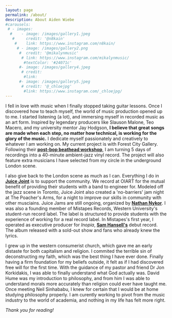 ```yaml
---
layout: page
permalink: /about/
description: About Aiden Wiebe
#carousels:
 # - images:
  #    - image: /images/gallery1.jpeg
   #     credit: '@n8kain'
    #    link: https://www.instagram.com/n8kain/
     # - image: /images/gallery2.png
      #  credit: '@mikalynmusic'
       # link: https://www.instagram.com/mikalynmusic/
        #textColor: '#24071c'
      #- image: /images/gallery4.jpeg
       # credit: 
        #link: 
      #- image: /images/gallery5.jpeg
       # credit: '@_chloejpg'
        #link: https://www.instagram.com/_chloejpg/
---
```

I fell in love with music when I finally stopped taking guitar lessons.  Once I discovered how to teach myself, the world of music production opened up to me.  I started listening (a lot), and immersing myself in recorded music as an art form.  Inspired by legendary producers like Slauson Malone, Teo Macero, and my university mentor Jay Hodgson, **I believe that great songs are made when each step, no matter how technical, is working for the glory of the music.**  I dedicate myself passionately and creatively to whatever I am working on.  My current project is with Forest City Gallery.  Following their **[post-bop beathead workshop](https://www.forestcitygallery.com/post/fcg-s-postbop-beathead-jazz-workshop-sponsored-by-lbmx)**, I am turning 5 days of recordings into a 40-minute ambient-jazz vinyl record.  The project will also feature extra musicians I have selected from my circle in the underground London scene.  

I also give back to the London scene as much as I can.  Everything I do in **[Juice Joint](https://www.instagram.com/juicejointband/)** is to support the community.  We record at OIART for the mutual benefit of providing their students with a band to engineer for.  Modeled off the jazz scene in Toronto, Juice Joint also created a 'no-barriers' jam night at The Poacher's Arms, for a night to improve our skills in community with other musciains.  Juice Jams are still ongoing, organized by **[Nathan Nykor](https://www.instagram.com/nathanjuicebox/)**.  I was also a founding member of Mistapes Records, Western University's student-run record label.  The label is structured to provide students with the experience of working for a real record label.  In Mistapes's first year, I operated as executive producer for *Inopia*, **[Sam Hansell's](https://www.instagram.com/ham_sansell/)** debut record.  The album released with a sold-out show and fans who already knew the lyrics.  

I grew up in the western consumerist church, which gave me an early distaste for both capitalism and religion.  I commited the terrible sin of deconstructing my faith, which was the best thing I have ever done.  Finally having a firm foundation for my beliefs outside, it felt as if I had discovered free will for the first time.  With the guidance of my pastor and friend Dr Jon Korkidakis, I was able to finally understand what God actually was.  David Hume was my introduction to philosophy, and from him I was able to understand morals more accurately than religion could ever have taught me.  Once meeting Neil Sinhababu, I knew for certain that I would be at home studying philosophy properly.  I am curently working to pivot from the music industry to the world of academia, and nothing in my life has felt more right.  

*Thank you for reading!*
